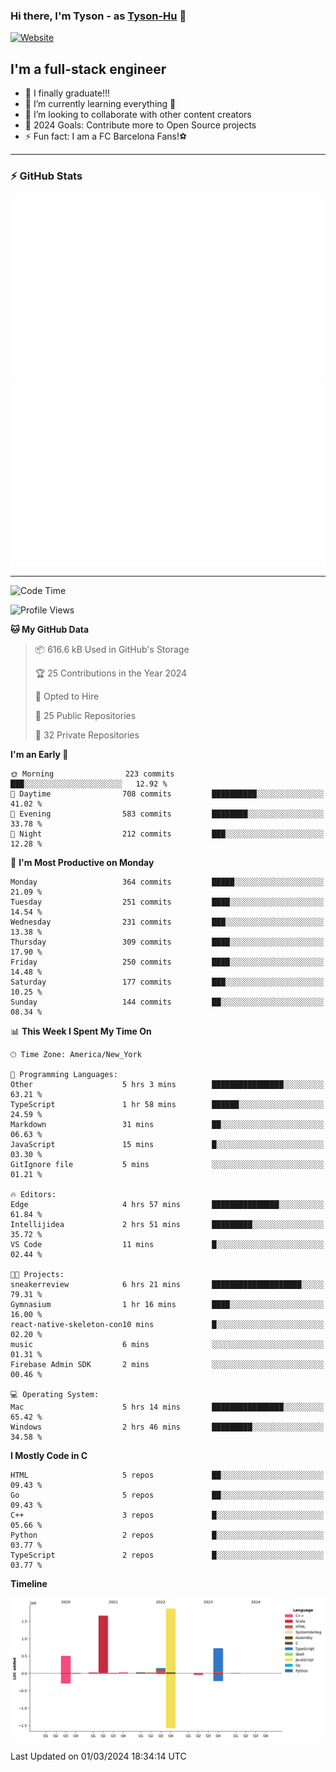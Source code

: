 ### Hi there, I'm Tyson - as [Tyson-Hu][website] 👋

[![Website](https://img.shields.io/website?label=Tianzhe.me&style=for-the-badge&url=https%3A%2F%2Ftianzhe.me)](https://tianzhe.me)


## I'm a full-stack engineer

- 🔭 I finally graduate!!!
- 🌱 I’m currently learning everything 🤣
- 👯 I’m looking to collaborate with other content creators
- 🥅 2024 Goals: Contribute more to Open Source projects
- ⚡ Fun fact: I am a FC Barcelona Fans!⚽️

---

### ⚡️ GitHub Stats
![](https://raw.githubusercontent.com/Tyson-Hu/github-stats-card/master/generated/overview.svg)
![](https://raw.githubusercontent.com/Tyson-Hu/github-stats-card/master/generated/languages.svg)

---

<!--START_SECTION:waka-->
![Code Time](http://img.shields.io/badge/Code%20Time-31%20hrs%2024%20mins-blue)

![Profile Views](http://img.shields.io/badge/Profile%20Views-0-blue)

**🐱 My GitHub Data** 

> 📦 616.6 kB Used in GitHub's Storage 
 > 
> 🏆 25 Contributions in the Year 2024
 > 
> 💼 Opted to Hire
 > 
> 📜 25 Public Repositories 
 > 
> 🔑 32 Private Repositories 
 > 
**I'm an Early 🐤** 

```text
🌞 Morning                223 commits         ███░░░░░░░░░░░░░░░░░░░░░░   12.92 % 
🌆 Daytime                708 commits         ██████████░░░░░░░░░░░░░░░   41.02 % 
🌃 Evening                583 commits         ████████░░░░░░░░░░░░░░░░░   33.78 % 
🌙 Night                  212 commits         ███░░░░░░░░░░░░░░░░░░░░░░   12.28 % 
```
📅 **I'm Most Productive on Monday** 

```text
Monday                   364 commits         █████░░░░░░░░░░░░░░░░░░░░   21.09 % 
Tuesday                  251 commits         ████░░░░░░░░░░░░░░░░░░░░░   14.54 % 
Wednesday                231 commits         ███░░░░░░░░░░░░░░░░░░░░░░   13.38 % 
Thursday                 309 commits         ████░░░░░░░░░░░░░░░░░░░░░   17.90 % 
Friday                   250 commits         ████░░░░░░░░░░░░░░░░░░░░░   14.48 % 
Saturday                 177 commits         ███░░░░░░░░░░░░░░░░░░░░░░   10.25 % 
Sunday                   144 commits         ██░░░░░░░░░░░░░░░░░░░░░░░   08.34 % 
```


📊 **This Week I Spent My Time On** 

```text
🕑︎ Time Zone: America/New_York

💬 Programming Languages: 
Other                    5 hrs 3 mins        ████████████████░░░░░░░░░   63.21 % 
TypeScript               1 hr 58 mins        ██████░░░░░░░░░░░░░░░░░░░   24.59 % 
Markdown                 31 mins             ██░░░░░░░░░░░░░░░░░░░░░░░   06.63 % 
JavaScript               15 mins             █░░░░░░░░░░░░░░░░░░░░░░░░   03.30 % 
GitIgnore file           5 mins              ░░░░░░░░░░░░░░░░░░░░░░░░░   01.21 % 

🔥 Editors: 
Edge                     4 hrs 57 mins       ███████████████░░░░░░░░░░   61.84 % 
Intellijidea             2 hrs 51 mins       █████████░░░░░░░░░░░░░░░░   35.72 % 
VS Code                  11 mins             █░░░░░░░░░░░░░░░░░░░░░░░░   02.44 % 

🐱‍💻 Projects: 
sneakerreview            6 hrs 21 mins       ████████████████████░░░░░   79.31 % 
Gymnasium                1 hr 16 mins        ████░░░░░░░░░░░░░░░░░░░░░   16.00 % 
react-native-skeleton-con10 mins             █░░░░░░░░░░░░░░░░░░░░░░░░   02.20 % 
music                    6 mins              ░░░░░░░░░░░░░░░░░░░░░░░░░   01.31 % 
Firebase Admin SDK       2 mins              ░░░░░░░░░░░░░░░░░░░░░░░░░   00.46 % 

💻 Operating System: 
Mac                      5 hrs 14 mins       ████████████████░░░░░░░░░   65.42 % 
Windows                  2 hrs 46 mins       █████████░░░░░░░░░░░░░░░░   34.58 % 
```

**I Mostly Code in C** 

```text
HTML                     5 repos             ██░░░░░░░░░░░░░░░░░░░░░░░   09.43 % 
Go                       5 repos             ██░░░░░░░░░░░░░░░░░░░░░░░   09.43 % 
C++                      3 repos             █░░░░░░░░░░░░░░░░░░░░░░░░   05.66 % 
Python                   2 repos             █░░░░░░░░░░░░░░░░░░░░░░░░   03.77 % 
TypeScript               2 repos             █░░░░░░░░░░░░░░░░░░░░░░░░   03.77 % 
```



**Timeline**

![Lines of Code chart](https://raw.githubusercontent.com/Tyson-Hu/Tyson-Hu/main/assets/bar_graph.png)


 Last Updated on 01/03/2024 18:34:14 UTC
<!--END_SECTION:waka-->


[website]: https://github.com/Tyson-Hu
